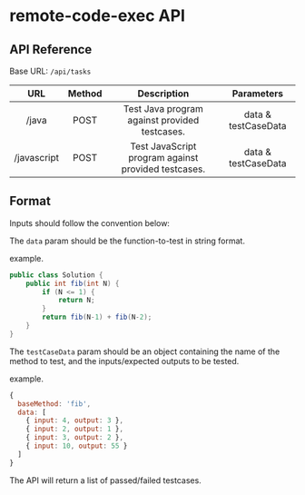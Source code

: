 # remote-code-exec API

## API Reference

Base URL: `/api/tasks`

| URL | Method | Description | Parameters |
|:-------------------------------:|:------:|:---------------------------------------:|:-----------------------------------:|
| /java | POST | Test Java program against provided testcases. | data & testCaseData |
| /javascript | POST | Test JavaScript program against provided testcases. | data & testCaseData |

## Format

Inputs should follow the convention below:

The `data` param should be the function-to-test in string format.

example.

```java
public class Solution {
    public int fib(int N) {
        if (N <= 1) {
            return N;
        }
        return fib(N-1) + fib(N-2);
    }
}
```

The `testCaseData` param should be an object containing the name of the method to test, and the inputs/expected outputs to be tested.

example.

```javascript
{
  baseMethod: 'fib',
  data: [
    { input: 4, output: 3 },
    { input: 2, output: 1 },
    { input: 3, output: 2 },
    { input: 10, output: 55 }
  ]
}
```

The API will return a list of passed/failed testcases.
